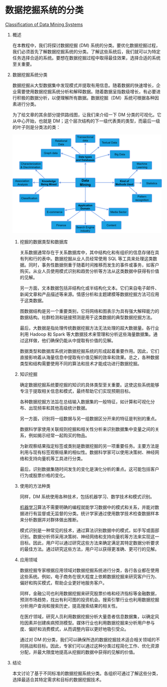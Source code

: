 # 数据挖掘系统的分类

[Classification of Data Mining Systems](https://www.baeldung.com/cs/data-mining-systems)

1. 概述

    在本教程中，我们将探讨数据挖掘 (DM) 系统的分类。要优化数据挖掘过程，我们必须首先了解数据挖掘系统的分类。了解这些系统后，我们就可以为特定任务选择合适的系统。要想在数据挖掘过程中取得最佳效果，选择合适的系统至关重要。

2. 数据挖掘系统分类

    数据挖掘从大型数据集中发现模式并提取有用信息。随着数据的快速增长，企业需要使用数据挖掘系统分析和解释数据。随着数据呈指数级增长，有必要进行积极的数据分析，以便理解所有数据。数据挖掘（DM）系统可根据各种因素进行分类。

    为了给文章的其余部分提供路线图，让我们来介绍一下 DM 分类的可视化。它从中心开始，也就是 DM；这个层次结构的下一级代表类的类型，而最后一级的叶子则是分类法的类：

    ![DM分类的可视化](pic/1_DataMiningClassificationMC.png)

    1. 挖掘的数据类型和数据库

        关系数据通常存在于关系数据库中，其中结构化和有组织的信息存储在具有列和行的表中。数据挖掘从业人员经常使用 SQL 等工具来处理这类数据。同时，事务性数据侧重于随着时间推移而发生的事件或事务，如客户购买。从业人员使用模式识别和趋势分析等方法从这类数据中获得有价值的见解。

        另一方面，文本数据包括非结构化或半结构化文本。它们来自电子邮件、新闻文章和产品描述等来源。情感分析和主题建模等数据挖掘方法可应用于这类数据。

        图数据结构是另一个重要类别，它将网络和图表示为具有强大解释能力的数据结构。社群检测和链接预测是用于这类数据的典型数据挖掘方法。

        最后，大数据是指处理传统数据挖掘方法无法处理的超大数据量。各行业利用 Hadoop 和 Spark 等大数据技术来管理和分析这些海量数据集。通过这样做，他们确保仍能从中提取有价值的见解。

        数据类型和数据库系统对数据挖掘系统的形成起着重要作用。因此，它们直接影响着从海量信息中提取有价值见解的效率和效果。总之，各种数据类型和结构需要使用不同的算法和技术才能成功进行数据挖掘。

    2. 知识挖掘

        确定数据挖掘系统要挖掘的知识的具体类型至关重要。这使这些系统能够专注于提取相关信息和模式，最终帮助它们实现预期目标。

        各种数据挖掘方法旨在总结输入数据集的一般特征，如计算和可视化分布、出现频率和其他高级统计数据。

        另一方面，识别将一组数据与另一组数据区分开来的特征是判别的重点。

        数据科学家使用关联规则挖掘和相关性分析来识别数据集中变量之间的关系，例如揭示经常一起购买的物品。

        为新观察结果指定标签或类别是数据挖掘的另一项重要任务。主要方法是利用与现有标签观察结果的相似性。数据科学家可以使用决策树、神经网络和支持向量机等工具进行分类。

        最后，识别数据集随时间发生的变化是演化分析的重点。这可能包括客户行为或股票价格的变化。

    3. 使用的方法种类

        同样，DM 系统使用各种技术，包括机器学习、数学技术和模式识别。

        [机器学习](https://www.baeldung.com/cs/ml-fundamentals)算法不需要明确的编程就能学习数据中的模式和关系，并能对数据进行有监督或无监督的分类。统计学家通过使用数学技术检查数据样本来分析数据并对群体做出推断。

        模式识别是一种常见的技术，通过算法识别数据中的模式，如手写或面部识别。数据分析师采用决策树、神经网络和支持向量机等方法来实现这一目标。因此，用户可以通过研究这些方法来确定满足其特定数据分析要求的最佳方法。通过研究这些方法，用户可以获得更准确、更可行的见解。

    4. 应用领域

        数据挖掘专家根据应用领域对数据挖掘系统进行分类，各行各业都在使用这些系统。例如，电子商务在很大程度上依赖数据挖掘来研究客户行为、偏好和购买模式，帮助企业更好地服务客户。

        同样，金融公司也利用数据挖掘来研究股票价格和经济指标等金融数据，预测市场趋势，找出有利可图的投资机会。搜索引擎行业也利用数据挖掘分析用户查询和搜索历史，提高搜索结果的相关性。

        在医疗领域，研究人员利用数据挖掘分析大量患者信息数据集，以确定风险因素并创建疾病预测模型。媒体行业也利用数据挖掘来分析用户参与度、偏好和消费模式，从而调整内容以更好地吸引受众。

        通过对 DM 的分类，我们可以确保所选的数据挖掘技术适合相关领域的不同挑战和目标。因此，专家们可以通过这种分类过程简化工作、优化资源分配，并最大限度地提高从挖掘的数据中获得的见解的价值。

3. 结论

    本文讨论了基于不同标准的数据挖掘系统分类。各组织可通过了解这些分类，选择最适合其特定需求和目标的数据挖掘技术。
